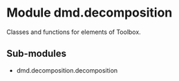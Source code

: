 Module dmd.decomposition
========================
Classes and functions for elements of Toolbox.

Sub-modules
-----------
* dmd.decomposition.decomposition